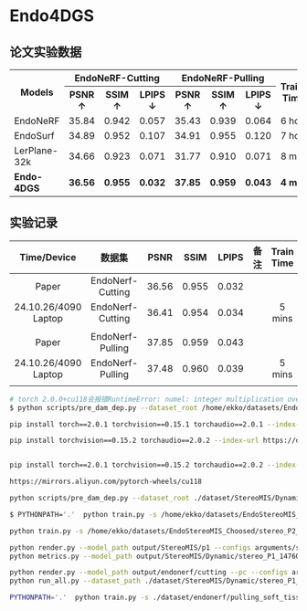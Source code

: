 # Endo4DGS

## 论文实验数据

<table>
  <tr>
    <th rowspan="2">Models</th>
    <th colspan="3">EndoNeRF-Cutting</th>
    <th colspan="3">EndoNeRF-Pulling</th>
    <th rowspan="2">Training Time ↓</th>
    <th rowspan="2">FPS ↑</th>
    <th rowspan="2">GPU Usage ↑</th>
  </tr>
  <tr>
    <th>PSNR ↑</th>
    <th>SSIM ↑</th>
    <th>LPIPS ↓</th>
    <th>PSNR ↑</th>
    <th>SSIM ↑</th>
    <th>LPIPS ↓</th>
  </tr>
  <tr>
    <td>EndoNeRF</td>
    <td>35.84</td>
    <td>0.942</td>
    <td>0.057</td>
    <td>35.43</td>
    <td>0.939</td>
    <td>0.064</td>
    <td>6 hours</td>
    <td>0.2</td>
    <td>4 GB</td>
  </tr>
  <tr>
    <td>EndoSurf</td>
    <td>34.89</td>
    <td>0.952</td>
    <td>0.107</td>
    <td>34.91</td>
    <td>0.955</td>
    <td>0.120</td>
    <td>7 hours</td>
    <td>0.04</td>
    <td>17 GB</td>
  </tr>
  <tr>
    <td>LerPlane-32k</td>
    <td>34.66</td>
    <td>0.923</td>
    <td>0.071</td>
    <td>31.77</td>
    <td>0.910</td>
    <td>0.071</td>
    <td>8 mins</td>
    <td>1.5</td>
    <td>20 GB</td>
  </tr>
  <tr>
    <td><strong>Endo-4DGS</strong></td>
    <td><strong>36.56</strong></td>
    <td><strong>0.955</strong></td>
    <td><strong>0.032</strong></td>
    <td><strong>37.85</strong></td>
    <td><strong>0.959</strong></td>
    <td><strong>0.043</strong></td>
    <td><strong>4 mins</strong></td>
    <td><strong>100</strong></td>
    <td><strong>4 GB</strong></td>
  </tr>
</table>


## 实验记录

|     Time/Device      |      数据集      | PSNR  | SSIM  | LPIPS | 备注 | Train Time | GPU Memory | 迭代次数 |
| :------------------: | :--------------: | :---: | :---: | :---: | ---- | :--------: | :--------: | :------: |
|        Paper         | EndoNerf-Cutting | 36.56 | 0.955 | 0.032 |      |            |            |          |
| 24.10.26/4090 Laptop | EndoNerf-Cutting | 36.41 | 0.954 | 0.034 |      |   5 mins   |    5 GB    |  1K+3K   |
|                      |                  |       |       |       |      |            |            |          |
|        Paper         | EndoNerf-Pulling | 37.85 | 0.959 | 0.043 |      |            |            |          |
| 24.10.26/4090 Laptop | EndoNerf-Pulling | 37.48 | 0.960 | 0.039 |      |   5 mins   |    7 GB    |  1K+3K   |
|                      |                  |       |       |       |      |            |            |          |

```bash
# torch 2.0.0+cu118会报错RuntimeError: numel: integer multiplication overflow 更换为2.0.1
$ python scripts/pre_dam_dep.py --dataset_root /home/ekko/datasets/Endo_StereoMIS/Dynamic/stereo_P2_7_555_1165

pip install torch==2.0.1 torchvision==0.15.1 torchaudio==2.0.1 --index-url https://download.pytorch.org/whl/cu118

pip install torchvision==0.15.2 torchaudio==2.0.2 --index-url https://download.pytorch.org/whl/cu118


pip install torch==2.0.1 torchvision==0.15.2 torchaudio==2.0.2 --index-url https://mirrors.aliyun.com/pytorch-wheels/cu118

https://mirrors.aliyun.com/pytorch-wheels/cu118

python scripts/pre_dam_dep.py --dataset_root ./dataset/StereoMIS/Dynamic/stereo_P1_14760_15420 --rgb_paths images

$ PYTHONPATH='.'  python train.py -s /home/ekko/datasets/EndoStereoMIS_Choosed/stereo_P1_14940_15020 --port 6017 --expname "StereoMIS/p1" --configs arguments/stereomis.py 

python train.py -s /home/ekko/datasets/EndoStereoMIS_Choosed/stereo_P2_3_7500_7580 --port 6017 --expname "StereoMIS/p2_3" --configs arguments/stereomis.py 

python render.py --model_path output/StereoMIS/p1 --configs arguments/stereomis.py
python metrics.py --model_path output/StereoMIS/Dynamic/stereo_P1_14760_15420

python render.py --model_path output/endonerf/cutting --pc --configs arguments/endonerf.py
python run_all.py --dataset_path ./dataset/StereoMIS/Dynamic/stereo_P1_14760_15420

PYTHONPATH='.'  python train.py -s ./dataset/endonerf/pulling_soft_tissues --port 6017 --expname "endonerf/pulling" --configs arguments/endonerf.py 
```

